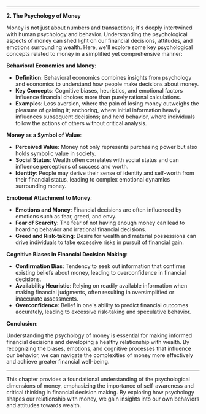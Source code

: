 
---

**2. The Psychology of Money**

Money is not just about numbers and transactions; it's deeply intertwined with human psychology and behavior. Understanding the psychological aspects of money can shed light on our financial decisions, attitudes, and emotions surrounding wealth. Here, we'll explore some key psychological concepts related to money in a simplified yet comprehensive manner:

**Behavioral Economics and Money**:

- **Definition**: Behavioral economics combines insights from psychology and economics to understand how people make decisions about money.
- **Key Concepts**: Cognitive biases, heuristics, and emotional factors influence financial choices more than purely rational calculations.
- **Examples**: Loss aversion, where the pain of losing money outweighs the pleasure of gaining it; anchoring, where initial information heavily influences subsequent decisions; and herd behavior, where individuals follow the actions of others without critical analysis.

**Money as a Symbol of Value**:

- **Perceived Value**: Money not only represents purchasing power but also holds symbolic value in society.
- **Social Status**: Wealth often correlates with social status and can influence perceptions of success and worth.
- **Identity**: People may derive their sense of identity and self-worth from their financial status, leading to complex emotional dynamics surrounding money.

**Emotional Attachment to Money**:

- **Emotions and Money**: Financial decisions are often influenced by emotions such as fear, greed, and envy.
- **Fear of Scarcity**: The fear of not having enough money can lead to hoarding behavior and irrational financial decisions.
- **Greed and Risk-taking**: Desire for wealth and material possessions can drive individuals to take excessive risks in pursuit of financial gain.

**Cognitive Biases in Financial Decision Making**:

- **Confirmation Bias**: Tendency to seek out information that confirms existing beliefs about money, leading to overconfidence in financial decisions.
- **Availability Heuristic**: Relying on readily available information when making financial judgments, often resulting in oversimplified or inaccurate assessments.
- **Overconfidence**: Belief in one's ability to predict financial outcomes accurately, leading to excessive risk-taking and speculative behavior.

**Conclusion**:

Understanding the psychology of money is essential for making informed financial decisions and developing a healthy relationship with wealth. By recognizing the biases, emotions, and cognitive processes that influence our behavior, we can navigate the complexities of money more effectively and achieve greater financial well-being.

---

This chapter provides a foundational understanding of the psychological dimensions of money, emphasizing the importance of self-awareness and critical thinking in financial decision making. By exploring how psychology shapes our relationship with money, we gain insights into our own behaviors and attitudes towards wealth.
